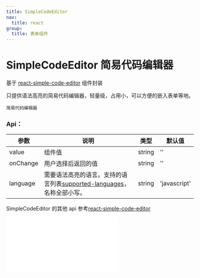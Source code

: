 ```yaml
---
title: SimpleCodeEditor
nav:
  title: react
group:
  title: 表单组件
---
```


# SimpleCodeEditor 简易代码编辑器

基于 <a href="https://www.npmjs.com/package/react-simple-code-editor" target="_blank">react-simple-code-editor</a> 组件封装

只提供语法高亮的简易代码编辑器，轻量级，占用小，可以方便的嵌入表单等地。

<code src='./SimpleCodeEditor.tsx'>简易代码编辑器</code>

### Api：

| 参数     | 说明                                                                                                                                         | 类型   | 默认值       |
| -------- | -------------------------------------------------------------------------------------------------------------------------------------------- | ------ | ------------ |
| value    | 组件值                                                                                                                                       | string | ''           |
| onChange | 用户选择后返回的值                                                                                                                           | string | ''           |
| language | 需要语法高亮的语言。支持的语言列表<a href="https://prismjs.com/#supported-languages" target="_blank">supported-languages</a>，名称全部小写。 | string | 'javascript' |

SimpleCodeEditor 的其他 api 参考<a href="https://www.npmjs.com/package/react-simple-code-editor" target="_blank">react-simple-code-editor</a>

<embed src="../index.md#L16-L20"></embed>
